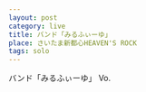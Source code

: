 ```yaml
---
layout: post
category: live
title: バンド「みるふぃーゆ」
place: さいたま新都心HEAVEN'S ROCK
tags: solo
---
```

バンド「みるふぃーゆ」 Vo.